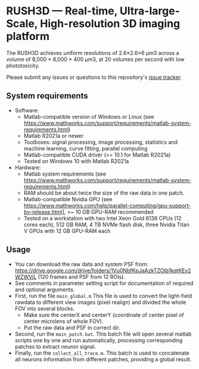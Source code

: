# RUSH3D — Real-time, Ultra-large-Scale, High-resolution 3D imaging platform

The RUSH3D achieves uniform resolutions of 2.6×2.6×6 µm3 across a volume of 8,000 × 6,000 × 400 µm3, at 20 volumes per second with low phototoxicity.

Please submit any issues or questions to this repository's [issue tracker](https://github.com/yuanlong-o/RUSH3D/issues).

## System requirements
* Software:
  * Matlab-compatible version of Windows or Linux (see https://www.mathworks.com/support/requirements/matlab-system-requirements.html)
  * Matlab R2021a or newer
  * Toolboxes: signal processing, image processing, statistics and machine learning, curve fitting, parallel computing
  * Matlab-compatible CUDA driver (>= 10.1 for Matlab R2021a)
  * Tested on Windows 10 with Matlab R2021a
* Hardware:
  * Matlab system requirements (see https://www.mathworks.com/support/requirements/matlab-system-requirements.html)
  * RAM should be about twice the size of the raw data in one patch. 
  * Matlab-compatible Nvidia GPU (see https://www.mathworks.com/help/parallel-computing/gpu-support-by-release.html], >~ 10 GB GPU-RAM recommended
  * Tested on a workstation with two Intel Xeon Gold 6136 CPUs (12 cores each), 512 GB RAM, 4 TB NVMe flash disk, three Nvidia Titan V GPUs with 12 GB GPU-RAM each


## Usage
* You can download the raw data and system PSF from: https://drive.google.com/drive/folders/1Vu0NbfKpJaAzkTZOIb1kqtKEy2WZWVjL (120 frames and PSF from 12 ROIs).
* See comments in parameter setting script for documentation of required and optional arguments.
* First, run the file `main_global.m` This file is used to convert the light-field rawdata to different view images (pixel realign) and divided the whole FOV into several blocks.
  * Make sure the centerX and centerY (coordinate of center pixel of center microlens of whole FOV).
  * Put the raw data and PSF in correct dir. 
* Second, run the `main_patch.bat`. This batch file will open several matlab scripts one by one and run automatically, processing corresponding patches to extract neuron signal.
* Finally, run the `collect_all_trace.m`. This batch is used to concatenate all neurons information from different patches, providing a global result.


